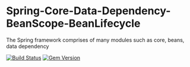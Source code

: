 # Spring-Core-Data-Dependency-BeanScope-BeanLifecycle

The Spring framework comprises of many modules such as core, beans, data dependency


[![Build Status](https://travis-ci.org/rails/spring.svg?branch=master)](https://travis-ci.org/rails/spring)
[![Gem Version](https://badge.fury.io/rb/spring.svg)](http://badge.fury.io/rb/spring)
